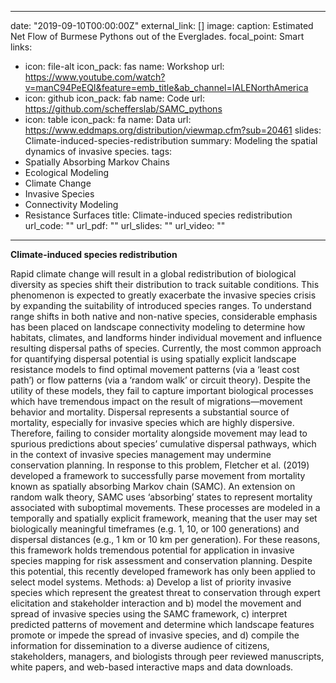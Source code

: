  ---
date: "2019-09-10T00:00:00Z"
external_link: []
image:
  caption: Estimated Net Flow of Burmese Pythons out of the Everglades.
  focal_point: Smart
links:
- icon: file-alt
  icon_pack: fas
  name: Workshop
  url: https://www.youtube.com/watch?v=manC94PeEQI&feature=emb_title&ab_channel=IALENorthAmerica
- icon: github
  icon_pack: fab
  name: Code
  url: https://github.com/schefferslab/SAMC_pythons
- icon: table
  icon_pack: fa
  name: Data
  url: https://www.eddmaps.org/distribution/viewmap.cfm?sub=20461
slides: Climate-induced-species-redistribution
summary: Modeling the spatial dynamics of invasive species.
tags:
- Spatially Absorbing Markov Chains
- Ecological Modeling
- Climate Change
- Invasive Species
- Connectivity Modeling
- Resistance Surfaces
title: Climate-induced species redistribution
url_code: ""
url_pdf: ""
url_slides: ""
url_video: ""
---

**Climate-induced species redistribution**

Rapid climate change will result in a global redistribution of biological diversity as species shift their distribution to track suitable conditions. This phenomenon is expected to greatly exacerbate the invasive species crisis by expanding the suitability of introduced species ranges. To understand range shifts in both native and non-native species, considerable emphasis has been placed on landscape connectivity modeling to determine how habitats, climates, and landforms hinder individual movement and influence resulting dispersal paths of species. Currently, the most common approach for quantifying dispersal potential is using spatially explicit landscape resistance models to find optimal movement patterns (via a ‘least cost path’) or flow patterns (via a ‘random walk’ or circuit theory). Despite the utility of these models, they fail to capture 
important biological processes which have tremendous impact on the result of migrations—movement behavior and mortality. 
Dispersal represents a substantial source of mortality, especially for invasive species which are highly dispersive. Therefore, failing to consider mortality alongside movement may lead to spurious predictions about species’ cumulative dispersal pathways, which in the context of invasive species management may undermine conservation planning. In response to this problem, Fletcher et al. (2019) developed a framework to successfully parse movement from mortality known as spatially absorbing Markov chain (SAMC). An extension on random walk theory, SAMC uses ‘absorbing’ states to represent mortality associated with suboptimal movements. These processes are modeled in a temporally and spatially explicit framework, meaning that the user may set biologically meaningful timeframes (e.g. 1, 10, or 100 generations) and dispersal distances (e.g., 1 km or 10 km per generation). For these reasons, this framework holds tremendous potential for application in invasive species mapping for risk assessment and conservation planning. Despite this potential, this recently developed framework has only been applied to select model systems. 
Methods: a) Develop a list of priority invasive species which represent the greatest threat to conservation through expert elicitation and stakeholder interaction and b) model the movement and spread of invasive species using the SAMC framework, c) interpret predicted patterns of movement and determine which landscape features promote or impede the spread of invasive species, and d) compile the information for dissemination to a diverse audience of citizens, stakeholders, managers, and biologists through peer reviewed manuscripts, white papers, and web-based interactive maps and data downloads.


